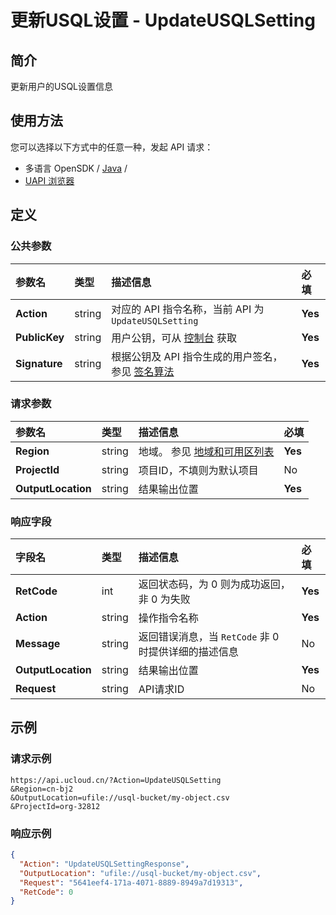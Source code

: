 # 更新USQL设置 - UpdateUSQLSetting

## 简介

更新用户的USQL设置信息






## 使用方法

您可以选择以下方式中的任意一种，发起 API 请求：
- 多语言 OpenSDK / [Java](https://github.com/ucloud/ucloud-sdk-java) /
- [UAPI 浏览器](https://console.ucloud.cn/uapi/detail?id=UpdateUSQLSetting)


## 定义

### 公共参数

| 参数名 | 类型 | 描述信息 | 必填 |
|:---|:---|:---|:---|
| **Action**     | string  | 对应的 API 指令名称，当前 API 为 `UpdateUSQLSetting`                        | **Yes** |
| **PublicKey**  | string  | 用户公钥，可从 [控制台](https://console.ucloud.cn/uapi/apikey) 获取                                             | **Yes** |
| **Signature**  | string  | 根据公钥及 API 指令生成的用户签名，参见 [签名算法](api/summary/signature.md)  | **Yes** |

### 请求参数

| 参数名 | 类型 | 描述信息 | 必填 |
|:---|:---|:---|:---|
| **Region** | string | 地域。 参见 [地域和可用区列表](api/summary/regionlist) |**Yes**|
| **ProjectId** | string | 项目ID，不填则为默认项目 |No|
| **OutputLocation** | string | 结果输出位置 |**Yes**|

### 响应字段

| 字段名 | 类型 | 描述信息 | 必填 |
|:---|:---|:---|:---|
| **RetCode** | int | 返回状态码，为 0 则为成功返回，非 0 为失败 |**Yes**|
| **Action** | string | 操作指令名称 |**Yes**|
| **Message** | string | 返回错误消息，当 `RetCode` 非 0 时提供详细的描述信息 |No|
| **OutputLocation** | string | 结果输出位置 |**Yes**|
| **Request** | string | API请求ID |No|




## 示例

### 请求示例
    
```
https://api.ucloud.cn/?Action=UpdateUSQLSetting
&Region=cn-bj2
&OutputLocation=ufile://usql-bucket/my-object.csv
&ProjectId=org-32812
```

### 响应示例
    
```json
{
  "Action": "UpdateUSQLSettingResponse",
  "OutputLocation": "ufile://usql-bucket/my-object.csv",
  "Request": "5641eef4-171a-4071-8889-8949a7d19313",
  "RetCode": 0
}
```





